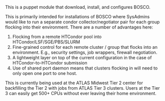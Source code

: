 This is a puppet module that download, install, and configures BOSCO.

This is primarily intended for installations of BOSCO where SysAdmins would
like to run a separate condor collector/negotiator pair for each group flocking
into their environment. There are a number of advantages here:
  1) Flocking from a remote HTCondor pool into HTCondor/LSF/SGE/PBS/SLURM
  2) Fine-grained control for each remote cluster / group that flocks into an
     environment. E.g., security settings, job wrappers, firewall negotiation.
  3) A lightweight layer on top of the current configuration in the case of
     HTCondor-to-HTCondor submission
  4) Use of shared port daemon means that clusters flocking in will need to
     only open one port to one host.

This is currently being used at the ATLAS Midwest Tier 2 center for backfilling
the Tier 2 with jobs from ATLAS Tier 3 clusters. Users at the Tier 3 can easily
get 500+ CPUs without ever leaving their home environment.
